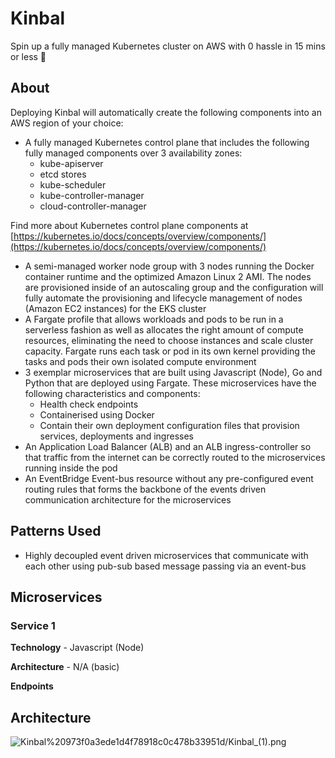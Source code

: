 # Kinbal

Spin up a fully managed Kubernetes cluster on AWS with 0 hassle in 15 mins or less 🚀

## About

Deploying Kinbal will automatically create the following components into an AWS region of your choice:

- A fully managed Kubernetes control plane that includes the following fully managed components over 3 availability zones:
    - kube-apiserver
    - etcd stores
    - kube-scheduler
    - kube-controller-manager
    - cloud-controller-manager

Find more about Kubernetes control plane components at [https://kubernetes.io/docs/concepts/overview/components/](https://kubernetes.io/docs/concepts/overview/components/)

- A semi-managed worker node group with 3 nodes running the Docker container runtime and the optimized Amazon Linux 2 AMI. The nodes are provisioned inside of an autoscaling group and the configuration will fully automate the provisioning and lifecycle management of nodes (Amazon EC2 instances) for the EKS cluster
- A Fargate profile that allows workloads and pods to be run in a serverless fashion as well as allocates the right amount of compute resources, eliminating the need to choose instances and scale cluster capacity. Fargate runs each task or pod in its own kernel providing the tasks and pods their own isolated compute environment
- 3 exemplar microservices that are built using Javascript (Node), Go and Python that are deployed using Fargate. These microservices have the following characteristics and components:
    - Health check endpoints
    - Containerised using Docker
    - Contain their own deployment configuration files that provision services, deployments and ingresses
- An Application Load Balancer (ALB) and an ALB ingress-controller so that traffic from the internet can be correctly routed to the microservices running inside the pod
- An EventBridge Event-bus resource without any pre-configured event routing rules that forms the backbone of the events driven communication architecture for the microservices

## Patterns Used

- Highly decoupled event driven microservices that communicate with each other using pub-sub based message passing via an event-bus

## Microservices

### Service 1

**Technology** - Javascript (Node)

**Architecture** - N/A (basic)

**Endpoints**

## Architecture

![Kinbal%20973f0a3ede1d4f78918c0c478b33951d/Kinbal_(1).png](https://i.imgur.com/qIRhzIu.png "Architecture")